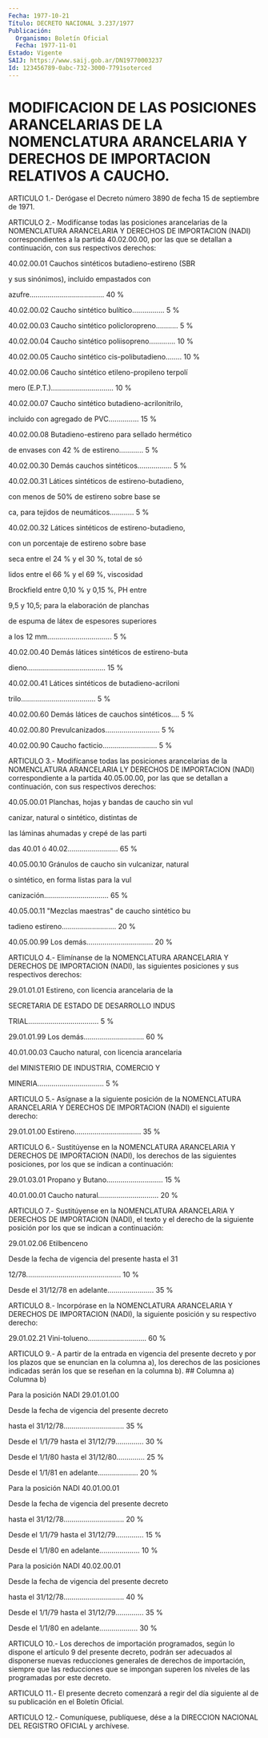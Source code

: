 ```yaml
---
Fecha: 1977-10-21
Título: DECRETO NACIONAL 3.237/1977
Publicación:
  Organismo: Boletín Oficial
  Fecha: 1977-11-01
Estado: Vigente
SAIJ: https://www.saij.gob.ar/DN19770003237
Id: 123456789-0abc-732-3000-7791soterced
---
```

# MODIFICACION DE LAS POSICIONES ARANCELARIAS DE LA NOMENCLATURA ARANCELARIA Y DERECHOS DE IMPORTACION RELATIVOS A CAUCHO.

<a id="1"></a>
ARTICULO  1.-  Derógase  el Decreto número 3890 de fecha 15 de septiembre de 1971.

<a id="2"></a>
ARTICULO  2.- Modifícanse todas las posiciones arancelarias de la  NOMENCLATURA  ARANCELARIA  Y  DERECHOS  DE  IMPORTACION  (NADI) correspondientes  a la partida 40.02.00.00, por las que se detallan a continuación, con sus respectivos derechos:

40.02.00.01  Cauchos    sintéticos   butadieno-estireno  (SBR

y sus sinónimos), incluido empastados con

azufre..................................... 40 %

40.02.00.02  Caucho  sintético bulítico................  5  %

40.02.00.03 Caucho sintético  policloropreno...........  5  %

40.02.00.04  Caucho  sintético  poliisopreno............. 10 %

40.02.00.05 Caucho sintético cis-polibutadieno........  10  %

40.02.00.06    Caucho   sintético  etileno-propileno  terpolí

mero (E.P.T.)............................... 10 %

40.02.00.07   Caucho  sintético    butadieno-acrilonitrilo,

incluido con agregado de PVC............... 15 %

40.02.00.08  Butadieno-estireno    para    sellado  hermético

de envases con 42 % de estireno............ 5 %

40.02.00.30  Demás  cauchos sintéticos.................  5  %

40.02.00.31  Látices  sintéticos    de    estireno-butadieno,

con menos de 50% de estireno sobre base se

ca, para tejidos de neumáticos............ 5 %

40.02.00.32    Látices  sintéticos  de  estireno-butadieno,

con un porcentaje de estireno sobre base

seca entre el 24 % y el 30 %, total de só

lidos entre el 66 % y el 69 %, viscosidad

Brockfield entre 0,10 % y 0,15 %, PH entre

9,5 y 10,5; para la elaboración de planchas

de espuma de látex de espesores superiores

a los 12 mm................................ 5 %

40.02.00.40  Demás    látices   sintéticos  de  estireno-buta

dieno....................................... 15 %

40.02.00.41   Látices  sintéticos  de    butadieno-acriloni

trilo..................................... 5 %

40.02.00.60 Demás  látices  de  cauchos  sintéticos....  5  %

40.02.00.80  Prevulcanizados...........................  5  %

40.02.00.90    Caucho    facticio...........................   5  %

<a id="3"></a>
ARTICULO  3.- Modifícanse todas las posiciones arancelarias de la NOMENCLATURA  ARANCELARIA  LY  DERECHOS  DE  IMPORTACION  (NADI) correspondiente  a  la partida 40.05.00.00, por las que se detallan a continuación, con sus respectivos derechos:

40.05.00.01 Planchas,  hojas  y  bandas  de  caucho  sin  vul

canizar, natural o sintético, distintas de

las láminas ahumadas y crepé de las parti

das 40.01 ó 40.02......................... 65 %

40.05.00.10   Gránulos  de  caucho  sin  vulcanizar,  natural

o sintético, en forma listas para la vul

canización................................ 65 %

40.05.00.11  "Mezclas    maestras"  de  caucho  sintético  bu

tadieno estireno........................... 20 %

40.05.00.99  Los  demás.................................    20    %

<a id="4"></a>
ARTICULO  4.-  Elimínanse  de  la  NOMENCLATURA  ARANCELARIA Y DERECHOS  DE  IMPORTACION (NADI), las siguientes posiciones  y  sus respectivos derechos:

29.01.01.01  Estireno,    con   licencia  arancelaria  de  la

SECRETARIA DE ESTADO DE DESARROLLO INDUS

TRIAL................................... 5 %

29.01.01.99  Los  demás..............................   60  %

40.01.00.03    Caucho    natural,  con  licencia  arancelaria

del MINISTERIO DE INDUSTRIA, COMERCIO Y

MINERIA................................. 5 %

<a id="5"></a>
ARTICULO 5.- Asígnase a la siguiente posición de la NOMENCLATURA  ARANCELARIA  Y  DERECHOS  DE  IMPORTACION  (NADI)  el siguiente derecho:

29.01.01.00    Estireno.................................    35    %

<a id="6"></a>
ARTICULO  6.-  Sustitúyense  en  la NOMENCLATURA ARANCELARIA Y DERECHOS  DE  IMPORTACION (NADI), los derechos  de  las  siguientes posiciones, por los que se indican a continuación:

29.01.03.01 Propano  y Butano............................ 15 %

40.01.00.01  Caucho  natural..............................    20  %

<a id="7"></a>
ARTICULO  7.-  Sustitúyense  en  la NOMENCLATURA ARANCELARIA Y DERECHOS  DE  IMPORTACION  (NADI), el texto  y  el  derecho  de  la siguiente posición por los que  se  indican  a  continuación:

29.01.02.06 Etilbenceno

Desde   la  fecha  de  vigencia  del  presente  hasta  el  31

12/78...............................................    10  %

Desde    el    31/12/78  en  adelante.......................  35  %

<a id="8"></a>
ARTICULO  8.-  Incorpórase  en  la  NOMENCLATURA ARANCELARIA Y DERECHOS  DE  IMPORTACION  (NADI),  la  siguiente   posición  y  su respectivo derecho:

29.01.02.21    Vini-tolueno.............................    60    %

<a id="9"></a>
ARTICULO  9.-  A partir de la entrada en vigencia del presente decreto y por los plazos  que  se  enuncian  en  la columna a), los derechos de las posiciones indicadas serán los que  se  reseñan  en la columna b). ## Columna  a)                                        Columna b)

Para la posición NADI 29.01.01.00

Desde la fecha de vigencia del presente decreto

hasta  el  31/12/78..............................    35    %

Desde    el  1/1/79  hasta  el  31/12/79..............  30  %

Desde  el  1/1/80    hasta  el  31/12/80..............  25  %

Desde  el  1/1/81  en  adelante....................    20   %

Para la posición NADI 40.01.00.01

Desde la fecha de vigencia del presente decreto

hasta    el    31/12/78..............................   20  %

Desde    el  1/1/79  hasta  el  31/12/79..............  15  %

Desde  el  1/1/80    en   adelante....................  10  %

Para la posición NADI 40.02.00.01

Desde la fecha de vigencia del presente decreto

hasta  el  31/12/78..............................    40    %

Desde    el  1/1/79  hasta  el  31/12/79..............  35  %

Desde el 1/1/80 en adelante................... 30 %

<a id="10"></a>
ARTICULO 10.- Los derechos de importación programados, según lo dispone  el  artículo  9 del presente decreto, podrán ser adecuados al  disponerse  nuevas  reducciones    generales   de  derechos  de importación,  siempre  que las reducciones que se impongan  superen los niveles de las programadas por este decreto.

<a id="11"></a>
ARTICULO  11.-  El  presente decreto comenzará a regir del día siguiente al de su publicación en el Boletín Oficial.

<a id="12"></a>
ARTICULO  12.-  Comuníquese,  publíquese,  dése a la DIRECCION NACIONAL DEL REGISTRO OFICIAL y archívese.